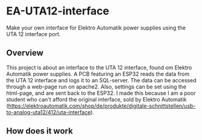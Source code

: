 # EA-UTA12-interface
Make your own interface for Elektro Automatik power supplies using the UTA 12 interface port.

## Overview
This project is about an interface to the UTA 12 interface, found om Elektro Automatik power supplies.
A PCB featuring an ESP32 reads the data from the UTA 12 interface and logs it to an SQL-server. 
The data can be accessed through a web-page run on apache2. Also, settings can be set using the html-page, and are sent back to the ESP32. 
I made this because I am a poor student who can't afford the original interface, sold by Elektro Automatik (https://elektroautomatik.com/shop/de/produkte/digitale-schnittstellen/usb-to-analog-uta12/412/uta-interface).

## How does it work
